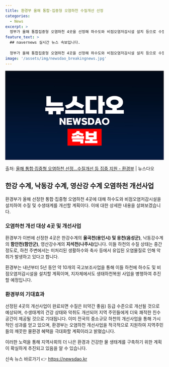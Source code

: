 ```yaml
---
title: 환경부 올해 통합·집중형 오염하천 수질개선 선정
categories:
  - News
excerpt: >
  정부가 올해 통합집중형 오염하천 4곳을 선정해 하수도와 비점오염저감시설 설치 등으로 수질 및 수생태계 개선을…
feature_text: >
  ## navernews 실시간 뉴스 속보입니다.

  정부가 올해 통합집중형 오염하천 4곳을 선정해 하수도와 비점오염저감시설 설치 등으로 수질 및 수생태계 개선을…
image: '/assets/img/newsdao_breakingnews.jpg'
---
```


![뉴스다오 속보](/assets/img/newsdao_breakingnews.jpg)

<p>출처: <a href="https://newsdao.kr/3443" rel="dofollow">올해 통합·집중형 오염하천 선정…수질개선 등 집중 지원 - 환경부</a> | 뉴스다오</p>

<h2 data-ke-size="size26">한강 수계, 낙동강 수계, 영산강 수계 오염하천 개선사업</h2>
환경부가 올해 선정한 통합·집중형 오염하천 4곳에 대해 하수도와 비점오염저감시설을 설치하여 수질 및 수생태계를 개선할 계획이다. 이에 대한 상세한 내용을 살펴보겠습니다.

<h3 data-ke-size="size24">오염하천 개선 대상 4곳 및 개선사업</h3>
환경부가 이번에 선정한 4곳은 한강수계의 <b>율곡천(용인시) 및 응천(음성군)</b>, 낙동강수계의 <b>함안천(함안군)</b>, 영산강수계의 <b>지석천(나주시)</b>입니다. 이들 하천의 수질 상태는 중간 정도로, 하천 주변에서는 미처리된 생활하수와 축사 등에서 유입된 오염물질로 인해 악취가 발생하고 있다고 합니다.

환경부는 내년부터 5년 동안 약 10개의 국고보조사업을 통해 이들 하천에 하수도 및 비점오염저감시설을 설치할 계획이며, 지자체에서도 생태하천복원 사업을 병행하여 추진할 예정입니다.

<h3 data-ke-size="size24">환경부의 기대효과</h3>
선정된 4곳의 개선사업이 완료되면 수질은 Ⅱ(약간 좋음) 등급 수준으로 개선될 것으로 예상되며, 수생태계의 건강 상태와 악취도 개선되어 지역 주민들에게 더욱 쾌적한 친수공간이 제공될 것으로 기대됩니다. 이미 전국의 중소규모 하천의 개선사업을 통해 가시적인 성과를 얻고 있으며, 환경부는 오염하천 개선사업을 적극적으로 지원하여 지역주민들의 깨끗한 물환경 혜택을 극대화할 계획이라고 밝혔습니다.

이러한 노력을 통해 지역사회의 더 나은 환경과 건강한 물 생태계를 구축하기 위한 계획이 확실하게 추진되고 있음을 알 수 있습니다. 

신속 뉴스 바로가기 👉 <a href="https://newsdao.kr" rel="dofollow">https://newsdao.kr</a>


